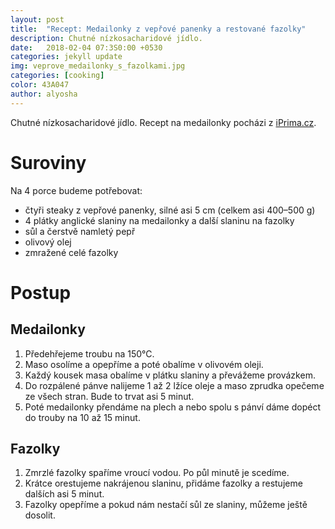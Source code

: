 ```yaml
---
layout: post
title:  "Recept: Medailonky z vepřové panenky a restované fazolky"
description: Chutné nízkosacharidové jídlo.
date:   2018-02-04 07:3S0:00 +0530
categories: jekyll update
img: veprove_medailonky_s_fazolkami.jpg
categories: [cooking]
color: 43A047
author: alyosha
---
```


Chutné nízkosacharidové jídlo. Recept na medailonky pocházi z [iPrima.cz](http://m.fresh.iprima.cz/recepty/medailonky-z-veprove-panenky-se-stouchanymi-bramborami).

# Suroviny

Na 4 porce budeme potřebovat:

* čtyři steaky z vepřové panenky, silné asi 5 cm (celkem asi 400–500 g)
* 4 plátky anglické slaniny na medailonky a další slaninu na fazolky
* sůl a čerstvě namletý pepř
* olivový olej
* zmražené celé fazolky


# Postup

## Medailonky

1. Předehřejeme troubu na 150°C.
2. Maso osolíme a opepříme a poté obalíme v olivovém oleji. 
3. Každý kousek masa obalíme v plátku slaniny a převážeme provázkem. 
4. Do rozpálené pánve nalijeme 1 až 2 lžíce oleje a maso zprudka opečeme ze všech stran. Bude to trvat asi 5 minut. 
5. Poté medailonky přendáme na plech a nebo spolu s pánví dáme dopéct do trouby na 10 až 15 minut.

## Fazolky

1. Zmrzlé fazolky spaříme vroucí vodou. Po půl minutě je scedíme.
2. Krátce orestujeme nakrájenou slaninu, přidáme fazolky a restujeme dalších asi 5 minut.
3. Fazolky opepříme a pokud nám nestačí sůl ze slaniny, můžeme ještě dosolit.
